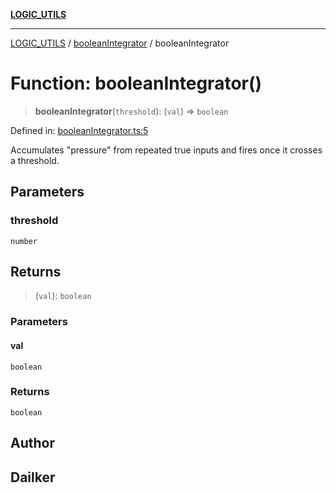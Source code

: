 [**LOGIC_UTILS**](../../README.md)

***

[LOGIC_UTILS](../../README.md) / [booleanIntegrator](../README.md) / booleanIntegrator

# Function: booleanIntegrator()

> **booleanIntegrator**(`threshold`): (`val`) => `boolean`

Defined in: [booleanIntegrator.ts:5](https://github.com/dailker/everyutil/blob/9ec04d41a381dab61073bf86e9abc70eaf55066d/src/logic/booleanIntegrator.ts#L5)

Accumulates "pressure" from repeated true inputs and fires once it crosses a threshold.

## Parameters

### threshold

`number`

## Returns

> (`val`): `boolean`

### Parameters

#### val

`boolean`

### Returns

`boolean`

## Author

## Dailker
